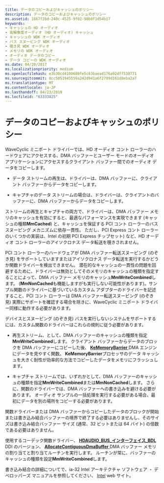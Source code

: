 ```yaml
---
title: データのコピーおよびキャッシュのポリシー
description: データのコピーおよびキャッシュのポリシー
ms.assetid: 1867f2bd-240c-4525-9f02-98b8f1d54b17
keywords:
- キャッシュの HD オーディオ
- 高解像度オーディオ (HD オーディオ) キャッシュ
- キャッシュの WDK オーディオ
- バス スヌーピング WDK オーディオ
- 覗き見 WDK オーディオ
- メモリの WDK オーディオ
- オーディオ データのコピー
- データ コピーの WDK オーディオ
ms.date: 04/20/2017
ms.localizationpriority: medium
ms.openlocfilehash: e3b30cd4100680fe5c63baead176a92dff530771
ms.sourcegitcommit: 0cc5051945559a242d941a6f2799d161d8eba2a7
ms.translationtype: MT
ms.contentlocale: ja-JP
ms.lasthandoff: 04/23/2019
ms.locfileid: "63333825"
---
```

# <a name="data-copying-and-caching-policy"></a>データのコピーおよびキャッシュのポリシー


WaveCyclic ミニポート ドライバーでは、HD オーディオ コント ローラーのハードウェアにアクセスする、DMA バッファーとユーザー モードのオーディオ アプリケーションにアクセスするクライアント バッファー間でのオーディオ データをコピーします。

-   データ ストリームの再生は、ドライバーは、DMA バッファーに、クライアント バッファーからデータをコピーします。

-   キャプチャのデータ ストリームの場合は、ドライバーは、クライアントのバッファーに、DMA バッファーからデータをコピーします。

ストリームの再生とキャプチャの両方で、ドライバーは、DMA バッファー メモリのキャッシュを有効にすると、最適なパフォーマンスを実現できます (キャッシュの種類**MmCached**) と、キャッシュを保証する PCI コント ローラーのバス スヌーピング メカニズムに依存一貫性。 ただし、PCI Express コント ローラーのいくつかの実装は、Intel の初期 PCI Express チップセット) など、HD オーディオ コント ローラーのアイソクロナス データ転送を覗きされません。

PCI コント ローラーのハードウェアが DMA バッファー転送スヌーピング (のぞき見) をサポートしていますまたはアイソクロナス データ転送を実行するかどうか関数ドライバーを検出できません。 潜在的なキャッシュの一貫性の問題を回避するために、ドライバーは無効としてそのメモリのキャッシュの種類を指定することによって、DMA バッファー メモリのキャッシュ**MmWriteCombined**します。 (**MmNonCached**も機能しますがも実行しない可能性があります)。サンプル関数のドライバーに基づいているカスタム アダプターのドライバーを記述すること、PCI コント ローラーは DMA バッファー転送スヌーピング (のぞき見) 実際にサポートを確認する場合を除きに、WaveCyclic ミニポート ドライバー同様に動作する必要があります。

デバイスとスヌーピング (のぞき見) バスを実行しないシステムをサポートするには、カスタム関数のドライバーはこれらの規則に従う必要があります。

-   再生ストリーム、として、DMA バッファーのキャッシュの種類を指定**MmWriteCombined**します。 クライアント バッファーからデータのブロックを DMA バッファーにコピーした後、 [ **KeMemoryBarrier** ](https://msdn.microsoft.com/library/windows/hardware/ff552971) DMA エンジンにデータを見やすく関数。 **KeMemoryBarrier**プロセッサのデータ キャッシュを大きく耐性が効率的な方法でコピーしたデータをメモリにフラッシュします。

-   キャプチャ ストリームでは、いずれかとして、DMA バッファーのキャッシュの種類を指定**MmWriteCombined**または**MmNonCached**します。 さらに、関数のドライバーでは、DMA バッファーへの書き込みを避ける必要があります。 オーディオ サンプルの一括処理を実行する必要がある場合、最初にデータを別の場所をコピーする必要があります。

関数ドライバーまたは DMA バッファーからコピーしたデータのブロックが開始または書き込み結合バッファーの境界で終了する必要はありませんし、そのサイズは書き込み結合バッファー サイズ (通常、32 ビットまたは 64 バイト) の倍数である必要はありません。

使用するコーデック関数ドライバー、 [ **HDAUDIO\_BUS\_インターフェイス\_BDL** ](https://msdn.microsoft.com/library/windows/hardware/ff536416) DDI のバージョン、 [ **AllocateContiguousDmaBuffer** ](https://msdn.microsoft.com/library/windows/hardware/ff536178) DMA バッファー メモリの割り当てと割り当てルーチンを実行します。 ルーチンが常に、バッファーのキャッシュの種類を設定**MmWriteCombined**します。

書き込み結合の詳細についてで、ia-32 Intel アーキテクチャ ソフトウェア ・ デベロッパーズ マニュアルを参照してください、 [Intel](https://go.microsoft.com/fwlink/p/?linkid=38518) web サイト。

 

 




